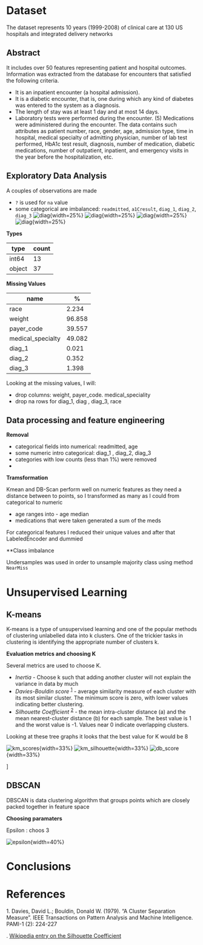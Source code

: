 # Dataset


The dataset represents 10 years (1999-2008) of clinical care at 130 US hospitals and integrated delivery networks

## Abstract

It includes over 50 features representing patient and hospital outcomes. Information was extracted from the database for encounters that satisfied the following criteria.

- It is an inpatient encounter (a hospital admission).
- It is a diabetic encounter, that is, one during which any kind of diabetes was entered to the system as a diagnosis.
- The length of stay was at least 1 day and at most 14 days.
- Laboratory tests were performed during the encounter.
(5) Medications were administered during the encounter.
The data contains such attributes as patient number, race, gender, age, admission type, time in hospital, medical specialty of admitting physician, number of lab test performed, HbA1c test result, diagnosis, number of medication, diabetic medications, number of outpatient, inpatient, and emergency visits in the year before the hospitalization, etc.


## Exploratory Data Analysis

A couples of observations are made

- `?` is used for `na` value
- some categorical are imbalanced:  `readmitted`, `a1Cresult`, `diag_1`, `diag_2`, `diag_3`
![diag](./img/bad_categ_diag_1.png){width=25%} ![diag](./img/bad_diag_2.png){width=25%} ![diag](./img/bad_diag3.png){width=25%} ![diag](./img/bad_glu_serum.png){width=25%}



**Types**

| type   | count |
|--------|-------|
| int64  | 13    |
| object | 37    |




**Missing Values**

| name              |   %    |
|-------------------|--------|
| race              | 2.234  |
| weight            | 96.858 |
| payer_code        | 39.557 |
| medical_specialty | 49.082 |
| diag_1            | 0.021  |
| diag_2            | 0.352  |
| diag_3            | 1.398  |

Looking at the missing values, I will:

 - drop columns: weight, payer_code. medical_speciality
 - drop na rows for diag_1, diag , diag_3, race 
 
 
 
## Data processing and feature engineering
 
 
**Removal**  
- categorical fields into numerical: readmitted, age
- some numeric intro categorical: diag_1 , diag_2, diag_3
- categories with low counts (less than 1%) were removed
-   

**Tramsformation**

Kmean and DB-Scan perform well on numeric features as they need a distance between to points,  so I transformed as many as I could from categorical to numeric

- age ranges into - age median
- medications that were taken generated a sum of the meds 


For categorical features I reduced their unique values and after that LabeledEncoder and dummied  
 

**Class imbalance

Undersamples was used in order to unsample majority class using method `NearMiss`
 
 
 
# Unsupervised Learning

## K-means 

K-means is a type of unsupervised learning and one of the popular methods of clustering unlabelled data into k clusters. One of the trickier tasks in clustering is identifying the appropriate number of clusters k.


**Evaluation metrics and choosing K**

Several metrics are used to choose K. 

- *Inertia* - Choose k such that adding another cluster will not explain the variance in data by much  
- *Davies-Bouldin score* <sup>[1](#myfootnote1)</sup>  -  average similarity measure of each cluster with its most similar cluster. The minimum score is zero, with lower values indicating better clustering.
- *Silhouette Coefficient* <sup>[2](#myfootnote2)</sup> -  the mean intra-cluster distance (a) and the mean nearest-cluster distance (b) for each sample. The best value is 1 and the worst value is -1. Values near 0 indicate overlapping clusters.

Looking at these tree graphs it looks that the best value for K  would be 8


![km_scores](./img/km_scores_km_scores.png){width=33%}  ![km_silhouette](./img/km_scores_km_silhouette.png){width=33%} ![db_score](./img/km_scores_db_score.png){width=33%} 


]



## DBSCAN


DBSCAN is data clustering algorithm that groups points which are closely packed together in feature space

**Choosing paramaters**


Epsilon : choos 3

![epsilon](./img/epsilon.png){width=40%}





# Conclusions





# References

<a name="myfootnote1">1</a>. Davies, David L.; Bouldin, Donald W. (1979). “A Cluster Separation Measure”. IEEE Transactions on Pattern Analysis and Machine Intelligence. PAMI-1 (2): 224-227

<a name="myfootnote2"></a>. [Wikipedia entry on the Silhouette Coefficient](https://en.wikipedia.org/wiki/Silhouette_(clustering))


